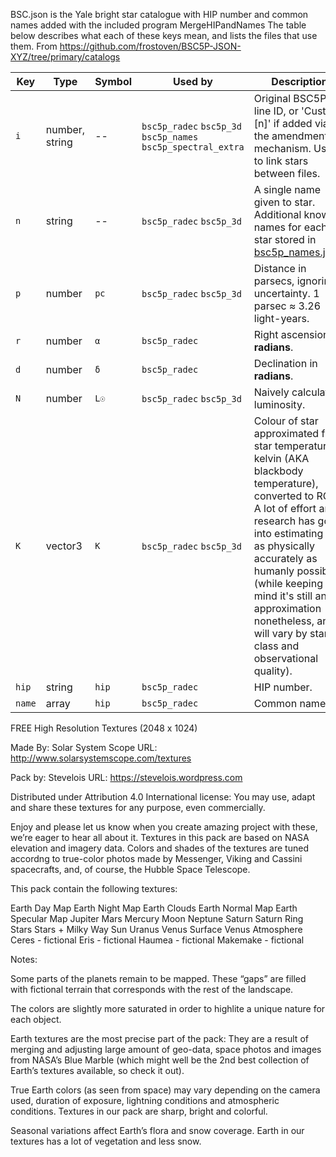 BSC.json is the Yale bright star catalogue with HIP number and common names added with the included program MergeHIPandNames
The table below describes what each of these keys mean, and lists the files
that use them. From https://github.com/frostoven/BSC5P-JSON-XYZ/tree/primary/catalogs

| Key | Type     | Symbol | Used by | Description                  |
| --- | -------- | ------ | ------- | ---------------------------- |
| `i` | number, string | -- | `bsc5p_radec` `bsc5p_3d` `bsc5p_names` `bsc5p_spectral_extra` | Original BSC5P line ID, or 'Custom [n]' if added via the amendments mechanism. Used to link stars between files.
| `n` | string   | --     | `bsc5p_radec` `bsc5p_3d` | A single name given to star. Additional known names for each star stored in [bsc5p_names.json](catalogs/bsc5p_names.json).
| `p` | number   | `pc`   | `bsc5p_radec` `bsc5p_3d` | Distance in parsecs, ignoring uncertainty. 1 parsec ≈ 3.26 light-years.
| `r` | number   | `α`    | `bsc5p_radec` | Right ascension in **radians**.
| `d` | number   | `δ`    | `bsc5p_radec` | Declination in **radians**.
| `N` | number   | `L☉`   | `bsc5p_radec` `bsc5p_3d` | Naively calculated luminosity. 
| `K` | vector3  | `K`    | `bsc5p_radec` `bsc5p_3d` | Colour of star approximated from star temperature in kelvin (AKA blackbody temperature), converted to RGB. A lot of effort and research has gone into estimating this as physically accurately as humanly possible (while keeping in mind it's still an approximation nonetheless, and will vary by star class and observational quality).
| `hip` | string   | `hip`    | `bsc5p_radec` |HIP number.
| `name` | array   | `hip`    | `bsc5p_radec` |Common name(s).







FREE High Resolution Textures (2048 x 1024)

Made By:	Solar System Scope
URL:		http://www.solarsystemscope.com/textures

Pack by:	Stevelois
URL:		https://stevelois.wordpress.com

Distributed under Attribution 4.0 International license: You may use, adapt and share these textures for any purpose, even commercially.

Enjoy and please let us know when you create amazing project with these, we’re eager to hear all about it. Textures in this pack are based on NASA elevation and imagery data. Colors and shades of the textures are tuned accordng to true-color photos made by Messenger, Viking and Cassini spacecrafts, and, of course, the Hubble Space Telescope.

This pack contain the following textures:

Earth Day Map
Earth Night Map
Earth Clouds
Earth Normal Map
Earth Specular Map
Jupiter
Mars
Mercury
Moon
Neptune
Saturn
Saturn Ring
Stars
Stars + Milky Way
Sun
Uranus
Venus Surface
Venus Atmosphere
Ceres - fictional
Eris - fictional
Haumea - fictional
Makemake - fictional

Notes:

Some parts of the planets remain to be mapped. These “gaps” are filled with fictional terrain that corresponds with the rest of the landscape.

The colors are slightly more saturated in order to highlite a unique nature for each object.

Earth textures are the most precise part of the pack: They are a result of merging and adjusting large amount of geo-data, space photos and images from NASA’s Blue Marble (which might well be the 2nd best collection of Earth’s textures available, so check it out).

True Earth colors (as seen from space) may vary depending on the camera used, duration of exposure, lightning conditions and atmospheric conditions. Textures in our pack are sharp, bright and colorful.

Seasonal variations affect Earth’s flora and snow coverage. Earth in our textures has a lot of vegetation and less snow.
